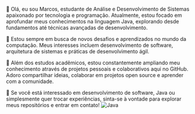 👋 Olá, eu sou Marcos, estudante de Análise e Desenvolvimento de Sistemas apaixonado por tecnologia e programação. Atualmente, estou focado em aprofundar meus conhecimentos na linguagem Java, explorando desde fundamentos até técnicas avançadas de desenvolvimento.

🚀 Estou sempre em busca de novos desafios e aprendizados no mundo da computação. Meus interesses incluem desenvolvimento de software, arquitetura de sistemas e práticas de desenvolvimento ágil.

🌱 Além dos estudos acadêmicos, estou constantemente ampliando meu conhecimento através de projetos pessoais e colaborativos aqui no GitHub. Adoro compartilhar ideias, colaborar em projetos open source e aprender com a comunidade.

🔧 Se você está interessado em desenvolvimento de software, Java ou simplesmente quer trocar experiências, sinta-se à vontade para explorar meus repositórios e entrar em contato! ![Java](https://img.icons8.com/?size=40&id=Pd2x9GWu9ovX&format=png&color=000000)
